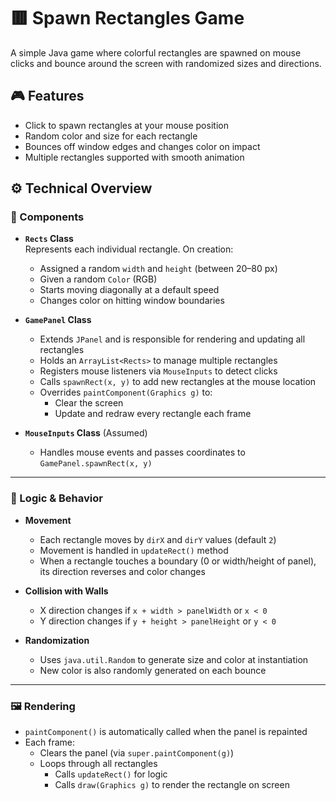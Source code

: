 # 🟥 Spawn Rectangles Game

A simple Java game where colorful rectangles are spawned on mouse clicks and bounce around the screen with randomized sizes and directions.

## 🎮 Features

- Click to spawn rectangles at your mouse position
- Random color and size for each rectangle
- Bounces off window edges and changes color on impact
- Multiple rectangles supported with smooth animation

## ⚙️ Technical Overview

### 🧩 Components

- **`Rects` Class**  
  Represents each individual rectangle. On creation:
  - Assigned a random `width` and `height` (between 20–80 px)
  - Given a random `Color` (RGB)
  - Starts moving diagonally at a default speed
  - Changes color on hitting window boundaries

- **`GamePanel` Class**  
  - Extends `JPanel` and is responsible for rendering and updating all rectangles
  - Holds an `ArrayList<Rects>` to manage multiple rectangles
  - Registers mouse listeners via `MouseInputs` to detect clicks
  - Calls `spawnRect(x, y)` to add new rectangles at the mouse location
  - Overrides `paintComponent(Graphics g)` to:
    - Clear the screen
    - Update and redraw every rectangle each frame

- **`MouseInputs` Class** (Assumed)  
  - Handles mouse events and passes coordinates to `GamePanel.spawnRect(x, y)`

---

### 🧠 Logic & Behavior

- **Movement**  
  - Each rectangle moves by `dirX` and `dirY` values (default `2`)
  - Movement is handled in `updateRect()` method
  - When a rectangle touches a boundary (0 or width/height of panel), its direction reverses and color changes

- **Collision with Walls**  
  - X direction changes if `x + width > panelWidth` or `x < 0`
  - Y direction changes if `y + height > panelHeight` or `y < 0`

- **Randomization**  
  - Uses `java.util.Random` to generate size and color at instantiation
  - New color is also randomly generated on each bounce

---

### 🖼️ Rendering

- `paintComponent()` is automatically called when the panel is repainted
- Each frame:
  - Clears the panel (via `super.paintComponent(g)`)
  - Loops through all rectangles
    - Calls `updateRect()` for logic
    - Calls `draw(Graphics g)` to render the rectangle on screen
